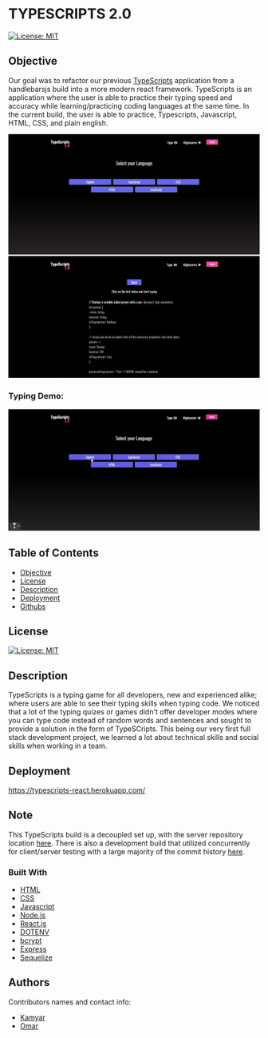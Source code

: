 # TYPESCRIPTS 2.0

[![License: MIT](https://img.shields.io/badge/License-MIT-yellow.svg)](https://opensource.org/licenses/MIT)

## Objective

Our goal was to refactor our previous [TypeScripts](https://github.com/Kam-Mivehchi/TypeScripts) application from a handlebarsjs build into a more modern react framework. TypeScripts is an application where the user is able to practice their typing speed and accuracy while learning/practicing coding languages at the same time. In the current build, the user is able to practice, Typescripts, Javascript, HTML, CSS, and plain english.

![Typing Game Homepage](assets/homepage.png)
![Typing Game Image](assets/game-demo.png)

### Typing Demo:

![Typing Game Demo](assets/TypeScripts.gif)


  ## Table of Contents 
- [Objective](#objective)
- [License](#license)
- [Description](#description)
- [Deployment](#deployment)
- [Githubs](#githubs)

## License
[![License: MIT](https://img.shields.io/badge/License-MIT-yellow.svg)](https://opensource.org/licenses/MIT)

## Description

TypeScripts is a typing game for all developers, new and experienced alike; where users are able to see their typing skills when typing code. We noticed that a lot of the typing quizes or games didn't offer developer modes where you can type code instead of random words and sentences and sought to provide a solution in the form of TypeSCripts. This being our very first full stack development project, we learned a lot about technical skills and social skills when working in a team.

## Deployment

https://typescripts-react.herokuapp.com/

## Note

This TypeScripts build is a decoupled set up, with the server repository location [here](https://github.com/OmarAce/TypeScripts2-Backend). There is also a development build that utilized concurrently for client/server testing with a large majority of the commit history [here](https://github.com/Kam-Mivehchi/TypeScripts-2).

### Built With

* [HTML](https://developer.mozilla.org/en-US/docs/Web/HTML)
* [CSS](https://developer.mozilla.org/en-US/docs/Web/CSS)
* [Javascript](https://developer.mozilla.org/en-US/docs/Web/JavaScript)
* [Node.js](https://nodejs.org/en/)
* [React.js](https://reactjs.org/)
* [DOTENV](https://www.npmjs.com/package/dotenv)
* [bcrypt](https://www.npmjs.com/package/bcrypt)
* [Express](https://www.npmjs.com/package/express)
* [Sequelize](https://sequelize.org/)

## Authors

Contributors names and contact info:

* [Kamyar](https://github.com/Kam-Mivehchi)
* [Omar](https://github.com/OmarAce)
